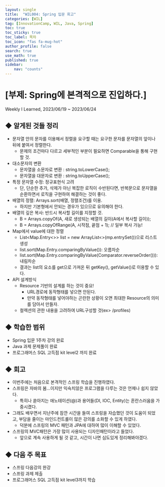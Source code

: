 ```yaml
---
layout: single
title:  "WIL004: Spring 입문 회고"
categories: [WIL]
tag: [InnovationCamp, WIL, Java, Spring] 
toc: true
toc_sticky: true
toc_label: 목차
toc_icon: "fas fa-mug-hot"
author_profile: false
search: true
use_math: true
published: true
sidebar:
    nav: "counts"
---
```


# [부제: Spring에 본격적으로 진입하다.]
Weekly I Learned, 2023/06/19 ~ 2023/06/24

## ◆ 알게된 것들 정리 

- 문자열 안의 문자를 이용해서 정렬을 요구할 때는 요구한 문자를 문자열의 앞이나 뒤에 붙여서 정렬한다.
    - 문제의 조건마다 다르고 세부적인 부분이 필요하면 Comparable을 통해 구현할 것.
- 대소문자의 변환
  - 문자열을 소문자로 변환 : string.toLowerCase();
  - 문자열을 대문자로 변환 : string.toUpperCase();
- 특정 문자열 수정: 정규표현식 고려
  - 단, 단순한 추가, 삭제가 아닌 복잡한 로직이 수반된다면, 반복문으로 문자열을 순환하면서 로직을 구현하여 해결하는 것이 좋다.
- 배열의 정렬: Arrays.sort(배열, 정렬조건)를 이용.
  - 하지만 기본형에서 안되는 경우가 있으므로 유의해야 한다. 
- 배열의 깊은 복사: 반드시 복사할 길이를 지정할 것.
  - B = Arrays.copyOf(A, 새로 생성되는 배열의 길이(A에서 복사할 길이));
  - B = Arrays.copyOfRange(A, 시작점, 끝점 + 1); // 일부 복사 가능!
- Map에서 value에 대한 정렬
  - List&lt;Map.Entry&lt;&gt;&gt; list = new ArrayList<>(mp.entrySet())으로 리스트 생성
  - list.sort(Map.Entry.comparingByValue()): 오름차순
  - list.sort(Map.Entry.comparingByValue(Comparator.reverseOrder())): 내림차순
  - 결과는 list의 요소를 get으로 가져온 뒤 getKey(), getValue()로 이용할 수 있다.
- API 설계방식
  - Resource 기반의 설계를 하는 것이 중요!
    - URL경로에 동작형태를 넣으면 안된다.
    - 만약 동작형태를 넣어야하는 곤란한 상황이 오면 최대한 Resource의 의미를 담아서 만들자.
  - 컬렉션의 관한 내용을 고려하여 URL구성할 것(ex> /profiles)

## ◆ 학습한 범위
- Spring 입문 1주차 강의 완료
- Java 과제 문제풀이 완료
- 프로그래머스 SQL 고득점 kit level2 까지 완료

## ◆ 회고
- 이번주에는 처음으로 본격적인 스프링 학습을 진행하였다.
- 스프링은 자바의 봄...이지만 익숙치않은 프로그램을 다루는 것은 언제나 쉽지 않았다.
  - 특히나 쏟아지는 애노테이션(@)과 용어들(DI, IOC, Entity)는 혼란스러움을 가중시켰다.
- 그래도 배우면서 지난주에 잠깐 시간을 들여 스프링을 자습했던 것이 도움이 되었고, 부담을 줄이는 마인드컨트롤이 많은 강의를 소화할 수 있게 하였다.
  - 덕분에 스프링의 MVC 패턴과 JPA에 대하여 많이 이해할 수 있었다.
- 스프링의 MVC패턴은 가장 많이 사용되는 디자인패턴이라고 들었다.
  - 앞으로 계속 사용하게 될 것 같고, 시간이 나면 심도있게 정리해봐야겠다.

## ◆ 다음 주 목표
- 스프링 다음강의 완강
- 스프링 과제 제출
- 프로그래머스 SQL 고득점 kit level3까지 학습


